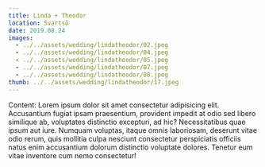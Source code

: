 ```yaml
---
title: Linda + Theodor
location: Svartsö
date: 2019.08.24
images:
  - ../../assets/wedding/lindatheodor/02.jpeg
  - ../../assets/wedding/lindatheodor/04.jpeg
  - ../../assets/wedding/lindatheodor/05.jpeg
  - ../../assets/wedding/lindatheodor/07.jpeg
  - ../../assets/wedding/lindatheodor/08.jpeg
thumb: ../../assets/wedding/lindatheodor/17.jpeg
---
```


Content: Lorem ipsum dolor sit amet consectetur adipisicing elit.
Accusantium fugiat ipsam praesentium, provident impedit at odio sed libero
similique ab, voluptates distinctio excepturi, ad hic? Necessitatibus quae
ipsum aut iure. Numquam voluptas, itaque omnis laboriosam, deserunt vitae odio
rerum, quis mollitia culpa nesciunt consectetur perspiciatis officiis natus
enim accusantium dolorum distinctio voluptate dolores. Tenetur eum vitae
inventore cum nemo consectetur!
